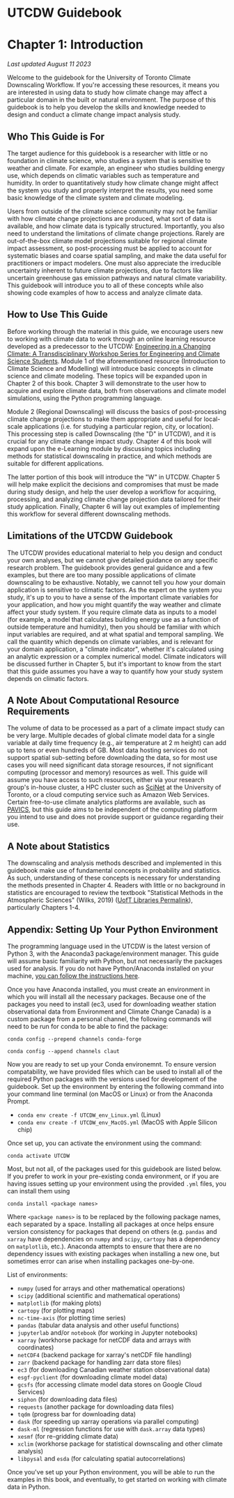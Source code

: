 # UTCDW Guidebook
# Chapter 1: Introduction

*Last updated August 11 2023*

Welcome to the guidebook for the University of Toronto Climate Downscaling Workflow. If you're accessing these resources, it means you are interested in using data to study how climate change may affect a particular domain in the built or natural environment. The purpose of this guidebook is to help you develop the skills and knowledge needed to design and conduct a climate change impact analysis study. 

## Who This Guide is For

The target audience for this guidebook is a researcher with little or no foundation in climate science, who studies a system that is sensitive to weather and climate. For example, an engineer who studies building energy use, which depends on climatic variables such as temperature and humidity. In order to quantitatively study how climate change might affect the system you study and properly interpret the results, you need some basic knowledge of the climate system and climate modeling.

 Users from outside of the climate science community may not be familiar with how climate change projections are produced, what sort of data is available, and how climate data is typically structured. Importantly, you also need to understand the limitations of climate change projections. Rarely are out-of-the-box climate model projections suitable for regional climate impact assessment, so post-processing must be applied to account for systematic biases and coarse spatial sampling, and make the data useful for practitioners or impact modelers. One must also appreciate the irreducible uncertainty inherent to future climate projections, due to factors like uncertain greenhouse gas emission pathways and natural climate variability. This guidebook will introduce you to all of these concepts while also showing code examples of how to access and analyze climate data.

## How to Use This Guide

Before working through the material in this guide, we encourage users new to working with climate data to work through an online learning resource developed as a predecessor to the UTCDW: [Engineering in a Changing Climate: A Transdisciplinary Workshop Series for Engineering and Climate Science Students](https://edtech.engineering.utoronto.ca/project/engineering-changing-climate). Module 1 of the aforementioned resource (Introduction to Climate Science and Modelling) will introduce basic concepts in climate science and climate modeling. These topics will be expanded upon in Chapter 2 of this book. Chapter 3 will demonstrate to the user how to acquire and explore climate data, both from observations and climate model simulations, using the Python programming language.

Module 2 (Regional Downscaling) will discuss the basics of post-processing climate change projections to make them appropriate and useful for local-scale applications (i.e. for studying a particular region, city, or location). This processing step is called Downscaling (the "D" in UTCDW), and it is crucial for any climate change impact study. Chapter 4 of this book will expand upon the e-Learning module by discussing topics including methods for statistical downscaling in practice, and which methods are suitable for different applications.

The latter portion of this book will introduce the "W" in UTCDW. Chapter 5 will help make explicit the decisions and compromises that must be made during study design, and help the user develop a workflow for acquiring, processing, and analyzing climate change projection data tailored for their study application. Finally, Chapter 6 will lay out examples of implementing this workflow for several different downscaling methods.

## Limitations of the UTCDW Guidebook

The UTCDW provides educational material to help you design and conduct your own analyses, but we cannot give detailed guidance on any specific research problem. The guidebook provides general guidance and a few examples, but there are too many possible applications of climate downscaling to be exhaustive. Notably, we cannot tell you *how* your domain application is sensitive to climatic factors. As the expert on the system you study, it's up to you to have a sense of the important climate variables for your application, and how you might quantify the way weather and climate affect your study system. If you require climate data as inputs to a model (for example, a model that calculates building energy use as a function of outside temperature and humidity), then you should be familiar with which input variables are required, and at what spatial and temporal sampling. We call the quantity which depends on climate variables, and is relevant for your domain application, a "climate indicator", whether it's calculated using an analytic expression or a complex numerical model. Climate indicators will be discussed further in Chapter 5, but it's important to know from the start that this guide assumes you have a way to quantify how your study system depends on climatic factors.

## A Note About Computational Resource Requirements

The volume of data to be processed as a part of a climate impact study can be very large. Multiple decades of global climate model data for a single variable at daily time frequency (e.g., air temperature at 2 m height) can add up to tens or even hundreds of GB. Most data hosting services do not support spatial sub-setting before downloading the data, so for most use cases you will need significant data storage resources, if not significant computing (processor and memory) resources as well. This guide will assume you have access to such resources, either via your research group's in-house cluster, a HPC cluster such as [SciNet](https://www.scinethpc.ca/) at the University of Toronto, or a cloud computing service such as Amazon Web Services. Certain free-to-use climate analytics platforms are available, such as [PAVICS](https://pavics.ouranos.ca/index.html), but this guide aims to be independent of the computing platform you intend to use and does not provide support or guidance regarding their use.

## A Note about Statistics

The downscaling and analysis methods described and implemented in this guidebook make use of fundamental concepts in probability and statistics. As such, understanding of these concepts is necessary for understanding the methods presented in Chapter 4. Readers with little or no background in statistics are encouraged to review the textbook "Statistical Methods in the Atmospheric Sciences" (Wilks, 2019) ([UofT Libraries Permalink](https://librarysearch.library.utoronto.ca/permalink/01UTORONTO_INST/14bjeso/alma991106867754106196)), particularly Chapters 1-4. 

## Appendix: Setting Up Your Python Environment

The programming language used in the UTCDW is the latest version of Python 3, with the Anaconda3 package/environment manager. This guide will assume basic familiarity with Python, but not necessarily the packages used for analysis. If you do not have Python/Anaconda installed on your machine, [you can follow the instructions here](https://docs.anaconda.com/anaconda/install/).

Once you have Anaconda installed, you must create an environment in which you will install all the necessary packages. Because one of the packages you need to install (ec3, used for downloading weather station observational data from Environment and Climate Change Canada) is a custom package from a personal channel, the following commands will need to be run for conda to be able to find the package:

`conda config --prepend channels conda-forge`

`conda config --append channels claut`

Now you are ready to set up your Conda environemnt. To ensure version compatability, we have provided files which can be used to install all of the required Python packages with the versions used for development of the guidebook. Set up the environment by entering the following command into your command line terminal (on MacOS or Linux) or from the Anaconda Prompt.

* `conda env create -f UTCDW_env_Linux.yml` (Linux)
* `conda env create -f UTCDW_env_MacOS.yml` (MacOS with Apple Silicon chip)

Once set up, you can activate the environment using the command:

`conda activate UTCDW`

Most, but not all, of the packages used for this guidebook are listed below. If you prefer to work in your pre-existing conda environment, or if you are having issues setting up your environment using the provided `.yml` files, you can install them using

`conda install <package names>`

Where `<package names>` is to be replaced by the following package names, each separated by a space. Installing all packages at once helps ensure version consistency for packages that depend on others (e.g. `pandas` and `xarray` have dependencies on `numpy` and `scipy`, `cartopy` has a dependency on `matplotlib`, etc.). Anaconda attempts to ensure that there are no dependency issues with existing packages when installing a new one, but sometimes error can arise when installing packages one-by-one.

List of environments:

* `numpy` (used for arrays and other mathematical operations)
* `scipy` (additional scientific and mathematical operations)
* `matplotlib` (for making plots)
* `cartopy` (for plotting maps)
* `nc-time-axis` (for plotting time series)
* `pandas` (tabular data analysis and other useful functions)
* `jupyterlab` and/or `notebook` (for working in Jupyter notebooks)
* `xarray` (workhorse package for netCDF data and arrays with coordinates)
* `netCDF4` (backend package for xarray's netCDF file handling)
* `zarr` (backend package for handling zarr data store files)
* `ec3` (for downloading Canadian weather station observational data)
* `esgf-pyclient` (for downloading climate model data)
* `gcsfs` (for accessing climate model data stores on Google Cloud Services)
* `siphon` (for downloading data files)
* `requests` (another package for downloading data files)
* `tqdm` (progress bar for downloading data)
* `dask` (for speeding up xarray operations via parallel computing)
* `dask-ml` (regression functions for use with `dask.array` data types)
* `xesmf` (for re-gridding climate data)
* `xclim` (workhorse package for statistical downscaling and other climate analysis)
* `libpysal` and `esda` (for calculating spatial autocorrelations)

Once you've set up your Python environment, you will be able to run the examples in this book, and eventually, to get started on working with climate data in Python.

